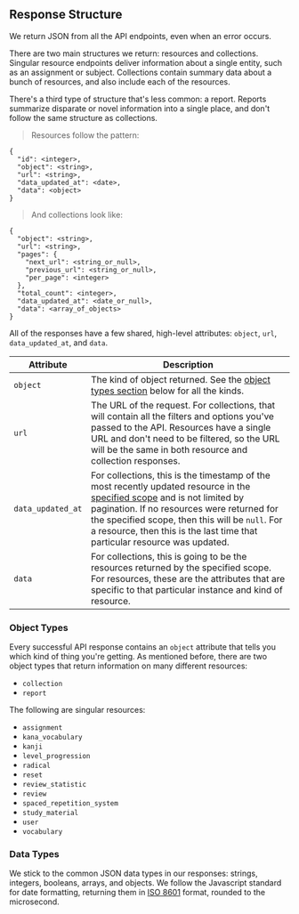 ## Response Structure

We return JSON from all the API endpoints, even when an error occurs.

There are two main structures we return: resources and collections. Singular resource endpoints deliver information about a single entity, such as an assignment or subject. Collections contain summary data about a bunch of resources, and also include each of the resources.

There's a third type of structure that's less common: a report. Reports summarize disparate or novel information into a single place, and don't follow the same structure as collections.

> Resources follow the pattern:

```
{
  "id": <integer>,
  "object": <string>,
  "url": <string>,
  "data_updated_at": <date>,
  "data": <object>
}
```

> And collections look like:

```
{
  "object": <string>,
  "url": <string>,
  "pages": {
    "next_url": <string_or_null>,
    "previous_url": <string_or_null>,
    "per_page": <integer>
  },
  "total_count": <integer>,
  "data_updated_at": <date_or_null>,
  "data": <array_of_objects>
}
```

All of the responses have a few shared, high-level attributes: `object`, `url`, `data_updated_at`, and `data`.

Attribute | Description
--------- | -----------
`object` | The kind of object returned. See the [object types section](#object-types) below for all the kinds.
`url` | The URL of the request. For collections, that will contain all the filters and options you've passed to the API. Resources have a single URL and don't need to be filtered, so the URL will be the same in both resource and collection responses.
`data_updated_at` | For collections, this is the timestamp of the most recently updated resource in the [specified scope](#filters) and is not limited by pagination. If no resources were returned for the specified scope, then this will be `null`. For a resource, then this is the last time that particular resource was updated.
`data` | For collections, this is going to be the resources returned by the specified scope. For resources, these are the attributes that are specific to that particular instance and kind of resource.


### Object Types

Every successful API response contains an `object` attribute that tells you which kind of thing you're getting. As mentioned before, there are two object types that return information on many different resources:

* `collection`
* `report`

The following are singular resources:

* `assignment`
* `kana_vocabulary`
* `kanji`
* `level_progression`
* `radical`
* `reset`
* `review_statistic`
* `review`
* `spaced_repetition_system`
* `study_material`
* `user`
* `vocabulary`


### Data Types

We stick to the common JSON data types in our responses: strings, integers, booleans, arrays, and objects. We follow the Javascript standard for date formatting, returning them in [ISO 8601](https://xkcd.com/1179/) format, rounded to the microsecond.
